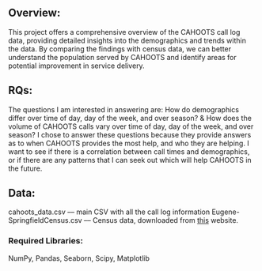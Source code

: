 ## Overview:
This project offers a comprehensive overview of the CAHOOTS call log data, providing detailed insights into the demographics and trends within the data. By comparing the findings with census data, we can better understand the population served by CAHOOTS and identify areas for potential improvement in service delivery.

## RQs: 
The questions I am interested in answering are: How do demographics differ over time of day, day of the week, and over season? & How does the volume of CAHOOTS calls vary over time of day, day of the week, and over season? I chose to answer these questions because they provide answers as to when CAHOOTS provides the most help, and who they are helping. I want to see if there is a correlation between call times and demographics, or if there are any patterns that I can seek out which will help CAHOOTS in the future.

## Data:
cahoots_data.csv –– main CSV with all the call log information
Eugene-SpringfieldCensus.csv –– Census data, downloaded from [this](https://www.census.gov/quickfacts/fact/table/springfieldcityoregon,eugenecityoregon/POP060210) website.

### Required Libraries: 
NumPy, Pandas, Seaborn, Scipy, Matplotlib







